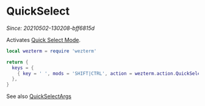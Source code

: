 # QuickSelect

*Since: 20210502-130208-bff6815d*

Activates [Quick Select Mode](../../../quickselect.md).

```lua
local wezterm = require 'wezterm'

return {
  keys = {
    { key = ' ', mods = 'SHIFT|CTRL', action = wezterm.action.QuickSelect },
  },
}
```

See also [QuickSelectArgs](QuickSelectArgs.md)
